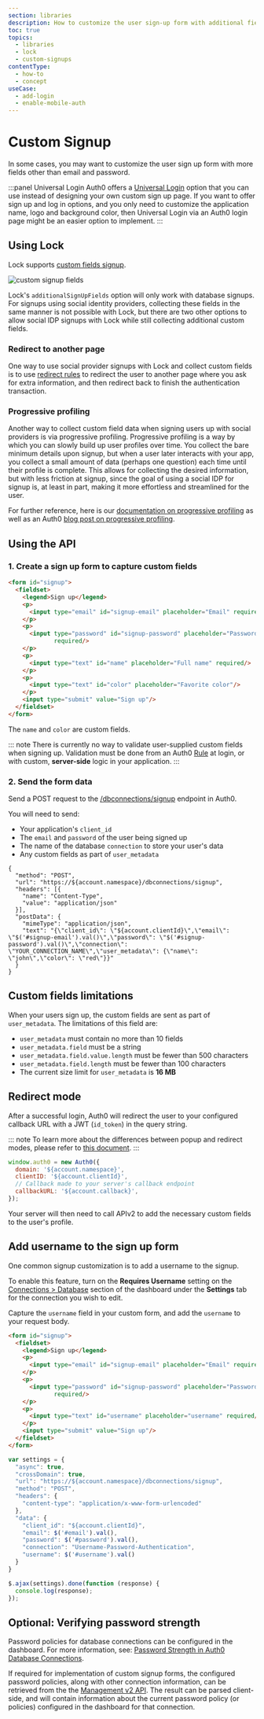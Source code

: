 ```yaml
---
section: libraries
description: How to customize the user sign-up form with additional fields using Lock or the Auth0 API.
toc: true
topics:
  - libraries
  - lock
  - custom-signups
contentType:
  - how-to
  - concept
useCase:
  - add-login
  - enable-mobile-auth
---
```

# Custom Signup

In some cases, you may want to customize the user sign up form with more fields other than email and password.

:::panel Universal Login
Auth0 offers a [Universal Login](/hosted-pages/login) option that you can use instead of designing your own custom sign up page. If you want to offer sign up and log in options, and you only need to customize the application name, logo and background color, then Universal Login via an Auth0 login page might be an easier option to implement.
:::

## Using Lock

Lock supports [custom fields signup](/libraries/lock/customization#additionalsignupfields-array-).

![custom signup fields](/media/articles/libraries/lock/v10/signupcustom.png)

Lock's `additionalSignUpFields` option will only work with database signups. For signups using social identity providers, collecting these fields in the same manner is not possible with Lock, but there are two other options to allow social IDP signups with Lock while still collecting additional custom fields.

### Redirect to another page

One way to use social provider signups with Lock and collect custom fields is to use [redirect rules](/rules/redirect) to redirect the user to another page where you ask for extra information, and then redirect back to finish the authentication transaction.

### Progressive profiling

Another way to collect custom field data when signing users up with social providers is via progressive profiling. Progressive profiling is a way by which you can slowly build up user profiles over time. You collect the bare minimum details upon signup, but when a user later interacts with your app, you collect a small amount of data (perhaps one question) each time until their profile is complete. This allows for collecting the desired information, but with less friction at signup, since the goal of using a social IDP for signup is, at least in part, making it more effortless and streamlined for the user.

For further reference, here is our [documentation on progressive profiling](/user-profile/progressive-profiling) as well as an Auth0 [blog post on progressive profiling](https://auth0.com/blog/progressive-profiling/).

## Using the API

### 1. Create a sign up form to capture custom fields

```html
<form id="signup">
  <fieldset>
    <legend>Sign up</legend>
    <p>
      <input type="email" id="signup-email" placeholder="Email" required/>
    </p>
    <p>
      <input type="password" id="signup-password" placeholder="Password"
             required/>
    </p>
    <p>
      <input type="text" id="name" placeholder="Full name" required/>
    </p>
    <p>
      <input type="text" id="color" placeholder="Favorite color"/>
    </p>
    <input type="submit" value="Sign up"/>
  </fieldset>
</form>
```

The `name` and `color` are custom fields.

::: note
There is currently no way to validate user-supplied custom fields when signing up. Validation must be done from an Auth0 [Rule](/rules) at login, or with custom, **server-side** logic in your application.
:::

### 2. Send the form data

Send a POST request to the [/dbconnections/signup](/api/authentication/reference#signup) endpoint in Auth0. 

You will need to send:
- Your application's `client_id`
- The `email` and `password` of the user being signed up
- The name of the database `connection` to store your user's data
- Any custom fields as part of `user_metadata`

```har
{
  "method": "POST",
  "url": "https://${account.namespace}/dbconnections/signup",
  "headers": [{
    "name": "Content-Type",
    "value": "application/json"
  }],
  "postData": {
    "mimeType": "application/json",
    "text": "{\"client_id\": \"${account.clientId}\",\"email\": \"$('#signup-email').val()\",\"password\": \"$('#signup-password').val()\",\"connection\": \"YOUR_CONNECTION_NAME\",\"user_metadata\": {\"name\": \"john\",\"color\": \"red\"}}"
  }
}
```

## Custom fields limitations

When your users sign up, the custom fields are sent as part of `user_metadata`. The limitations of this field are:

* `user_metadata` must contain no more than 10 fields
* `user_metadata.field` must be a string
* `user_metadata.field.value.length` must be fewer than 500 characters
* `user_metadata.field.length` must be fewer than 100 characters
* The current size limit for `user_metadata` is **16 MB**

## Redirect mode

After a successful login, Auth0 will redirect the user to your configured callback URL with a JWT (`id_token`) in the query string.

::: note
To learn more about the differences between popup and redirect modes, please refer to [this document](/libraries/lock/v10/popup-mode).
:::

```js
window.auth0 = new Auth0({
  domain: '${account.namespace}',
  clientID: '${account.clientId}',
  // Callback made to your server's callback endpoint
  callbackURL: '${account.callback}',
});
```

Your server will then need to call APIv2 to add the necessary custom fields to the user's profile.

## Add username to the sign up form

One common signup customization is to add a username to the signup.

To enable this feature, turn on the **Requires Username** setting on the [Connections > Database](${manage_url}/#/connections/database/) section of the dashboard under the **Settings** tab for the connection you wish to edit.

Capture the `username` field in your custom form, and add the `username` to your request body.

```html
<form id="signup">
  <fieldset>
    <legend>Sign up</legend>
    <p>
      <input type="email" id="signup-email" placeholder="Email" required/>
    </p>
    <p>
      <input type="password" id="signup-password" placeholder="Password"
             required/>
    </p>
    <p>
      <input type="text" id="username" placeholder="username" required/>
    </p>
    <input type="submit" value="Sign up"/>
  </fieldset>
</form>
```

```js
var settings = {
  "async": true,
  "crossDomain": true,
  "url": "https://${account.namespace}/dbconnections/signup",
  "method": "POST",
  "headers": {
    "content-type": "application/x-www-form-urlencoded"
  },
  "data": {
    "client_id": "${account.clientId}",
    "email": $('#email').val(),
    "password": $('#password').val(),
    "connection": "Username-Password-Authentication",
    "username": $('#username').val()
  }
}

$.ajax(settings).done(function (response) {
  console.log(response);
});
```


## Optional: Verifying password strength

Password policies for database connections can be configured in the dashboard. For more information, see: [Password Strength in Auth0 Database Connections](/connections/database/password-strength).

If required for implementation of custom signup forms, the configured password policies, along with other connection information, can be retrieved from the the [Management v2 API](/api/management/v2#!/Connections/get_connections_by_id). The result can be parsed client-side, and will contain information about the current password policy (or policies) configured in the dashboard for that connection.
